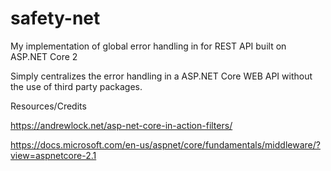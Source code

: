 # safety-net
My implementation of global error handling in for REST API built on ASP.NET Core 2

Simply centralizes the error handling in a ASP.NET Core WEB API without the use of third party packages.

Resources/Credits

https://andrewlock.net/asp-net-core-in-action-filters/

https://docs.microsoft.com/en-us/aspnet/core/fundamentals/middleware/?view=aspnetcore-2.1
